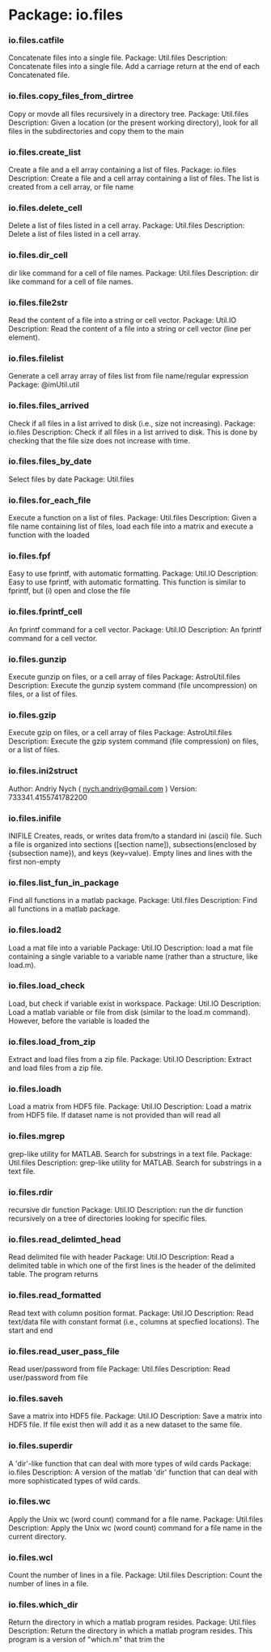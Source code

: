 # Package: io.files


### io.files.catfile

Concatenate files into a single file. Package: Util.files Description: Concatenate files into a single file. Add a carriage return at the end of each Concatenated file.


### io.files.copy_files_from_dirtree

Copy or movde all files recursively in a directory tree. Package: Util.files Description: Given a location (or the present working directory), look for all files in the subdirectories and copy them to the main


### io.files.create_list

Create a file and a ell array containing a list of files. Package: io.files Description: Create a file and a cell array containing a list of files. The list is created from a cell array, or file name


### io.files.delete_cell

Delete a list of files listed in a cell array. Package: Util.files Description: Delete a list of files listed in a cell array.


### io.files.dir_cell

dir like command for a cell of file names. Package: Util.files Description: dir like command for a cell of file names.


### io.files.file2str

Read the content of a file into a string or cell vector. Package: Util.IO Description: Read the content of a file into a string or cell vector (line per element).


### io.files.filelist

Generate a cell array array of files list from file name/regular expression Package: @imUtil.util


### io.files.files_arrived

Check if all files in a list arrived to disk (i.e., size not increasing). Package: io.files Description: Check if all files in a list arrived to disk. This is done by checking that the file size does not increase with time.


### io.files.files_by_date

Select files by date Package: Util.files


### io.files.for_each_file

Execute a function on a list of files. Package: Util.files Description: Given a file name containing list of files, load each file into a matrix and execute a function with the loaded


### io.files.fpf

Easy to use fprintf, with automatic formatting. Package: Util.IO Description: Easy to use fprintf, with automatic formatting. This function is similar to fprintf, but (i) open and close the file


### io.files.fprintf_cell

An fprintf command for a cell vector. Package: Util.IO Description: An fprintf command for a cell vector.


### io.files.gunzip

Execute gunzip on files, or a cell array of files Package: AstroUtil.files Description: Execute the gunzip system command (file uncompression) on files, or a list of files.


### io.files.gzip

Execute gzip on files, or a cell array of files Package: AstroUtil.files Description: Execute the gzip system command (file compression) on files, or a list of files.


### io.files.ini2struct

Author: Andriy Nych ( nych.andriy@gmail.com ) Version:        733341.4155741782200


### io.files.inifile

INIFILE Creates, reads, or writes data from/to a standard ini (ascii) file. Such a file is organized into sections ([section name]), subsections(enclosed by {subsection name}), and keys (key=value).  Empty lines and lines with the first non-empty


### io.files.list_fun_in_package

Find all functions in a matlab package. Package: Util.files Description: Find all functions in a matlab package.


### io.files.load2

Load a mat file into a variable Package: Util.IO Description: load a mat file containing a single variable to a variable name (rather than a structure, like load.m).


### io.files.load_check

Load, but check if variable exist in workspace. Package: Util.IO Description: Load a matlab variable or file from disk (similar to the load.m command). However, before the variable is loaded the


### io.files.load_from_zip

Extract and load files from a zip file. Package: Util.IO Description: Extract and load files from a zip file.


### io.files.loadh

Load a matrix from HDF5 file. Package: Util.IO Description: Load a matrix from HDF5 file. If dataset name is not provided than will read all


### io.files.mgrep

grep-like utility for MATLAB. Search for substrings in a text file. Package: Util.files Description: grep-like utility for MATLAB. Search for substrings in a text file.


### io.files.rdir

recursive dir function Package: Util.IO Description: run the dir function recursively on a tree of directories looking for specific files.


### io.files.read_delimted_head

Read delimited file with header Package: Util.IO Description: Read a delimited table in which one of the first lines is the header of the delimited table. The program returns


### io.files.read_formatted

Read text with column position format. Package: Util.IO Description: Read text/data file with constant format (i.e., columns at specfied locations). The start and end


### io.files.read_user_pass_file

Read user/password from file Package: Util.files Description: Read user/password from file


### io.files.saveh

Save a matrix into HDF5 file. Package: Util.IO Description: Save a matrix into HDF5 file. If file exist then will add it as a new dataset to the same file.


### io.files.superdir

A 'dir'-like function that can deal with more types of wild cards Package: io.files Description: A version of the matlab 'dir' function that can deal with more sophisticated types of wild cards.


### io.files.wc

Apply the Unix wc (word count) command for a file name. Package: Util.files Description: Apply the Unix wc (word count) command for a file name in the current directory.


### io.files.wcl

Count the number of lines in a file. Package: Util.files Description: Count the number of lines in a file.


### io.files.which_dir

Return the directory in which a matlab program resides. Package: Util.files Description: Return the directory in which a matlab program resides. This program is a version of "which.m" that trim the


